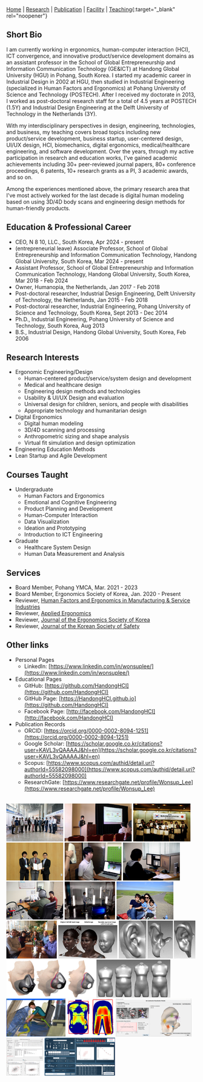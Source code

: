 [Home](README.md) | [Research](research.md) | [Publication](publication.md) | [Facility](facility.md) | [Teaching](https://handonghci.github.io/Courses/){:target="_blank" rel="noopener"}


## Short Bio
I am currently working in ergonomics, human-computer interaction (HCI), ICT convergence, and innovative product/service development domains as an assistant professor in the School of Global Entrepreneurship and Information Communication Technology (GE&ICT) at Handong Global University (HGU) in Pohang, South Korea. I started my academic career in Industrial Design in 2002 at HGU, then studied in Industrial Engineering (specialized in Human Factors and Ergonomics) at Pohang University of Science and Technology (POSTECH). After I received my doctorate in 2013, I worked as post-doctoral research staff for a total of 4.5 years at POSTECH (1.5Y) and Industrial Design Engineering at the Delft University of Technology in the Netherlands (3Y).

With my interdisciplinary perspectives in design, engineering, technologies, and business, my teaching covers broad topics including new product/service development, business startup, user-centered design, UI/UX design, HCI, biomechanics, digital ergonomics, medical/healthcare engineering, and software development. Over the years, through my active participation in research and education works, I've gained academic achievements including 30+ peer-reviewed journal papers, 80+ conference proceedings, 6 patents, 10+ research grants as a PI, 3 academic awards, and so on.

Among the experiences mentioned above, the primary research area that I've most actively worked for the last decade is digital human modeling based on using 3D/4D body scans and engineering design methods for human-friendly products.

## Education & Professional Career
- CEO, N 8 10, LLC., South Korea, Apr 2024 - present
- (entrepreneurial leave) Associate Professor, School of Global Entrepreneurship and Information Communication Technology, Handong Global University, South Korea, Mar 2024 - present
- Assistant Professor, School of Global Entrepreneurship and Information Communication Technology, Handong Global University, South Korea, Mar 2018 - Feb 2024
- Owner, Humanopia, the Netherlands, Jan 2017 - Feb 2018
- Post-doctoral researcher, Industrial Design Engineering, Delft University of Technology, the Netherlands, Jan 2015 - Feb 2018
- Post-doctoral researcher, Industrial Engineering, Pohang University of Science and Technology, South Korea, Sept 2013 - Dec 2014
- Ph.D., Industrial Engineering, Pohang University of Science and Technology, South Korea, Aug 2013
- B.S., Industrial Design, Handong Global University, South Korea, Feb 2006

## Research Interests
- Ergonomic Engineering/Design
  - Human-centered product/service/system design and development
  - Medical and healthcare design
  - Engineering design methods and technologies
  - Usability & UI/UX Design and evaluation
  - Universal design for children, seniors, and people with disabilities
  - Appropriate technology and humanitarian design
- Digital Ergonomics
  - Digital human modeling
  - 3D/4D scanning and processing
  - Anthropometric sizing and shape analysis
  - Virtual fit simulation and design optimization
- Engineering Education Methods
- Lean Startup and Agile Development

## Courses Taught
- Undergraduate
  - Human Factors and Ergonomics
  - Emotional and Cognitive Engineering
  - Product Planning and Development
  - Human-Computer Interaction
  - Data Visualization
  - Ideation and Prototyping
  - Introduction to ICT Engineering
- Graduate
  - Healthcare System Design
  - Human Data Measurement and Analysis

## Services
- Board Member, Pohang YMCA, Mar. 2021 - 2023
- Board Member, Ergonomics Society of Korea, Jan. 2020 - Present
- Reviewer, [Human Factors and Ergonomics in Manufacturing & Service Industries](https://www.onlinelibrary.wiley.com/journal/15206564)
- Reviewer, [Applied Ergonomics](https://www.journals.elsevier.com/applied-ergonomics)
- Reviewer, [Journal of the Ergonomics Society of Korea](http://www.jesk.or.kr/)
- Reviewer, [Journal of the Korean Society of Safety](http://www.kosos.or.kr/jkosos/)

## Other links
- Personal Pages
  - LinkedIn: [https://www.linkedin.com/in/wonsuplee/](https://www.linkedin.com/in/wonsuplee/)
- Educational Pages
  - GitHub: [https://github.com/HandongHCI](https://github.com/HandongHCI)
  - GitHub Page: [https://HandongHCI.github.io](https://github.com/HandongHCI)
  - Facebook Page: [http://facebook.com/HandongHCI](http://facebook.com/HandongHCI)
- Publication Records
  - ORCID: [https://orcid.org/0000-0002-8094-1251](https://orcid.org/0000-0002-8094-1251)
  - Google Scholar: [https://scholar.google.co.kr/citations?user=KAVL3vQAAAAJ&hl=en](https://scholar.google.co.kr/citations?user=KAVL3vQAAAAJ&hl=en)
  - Scopus: [https://www.scopus.com/authid/detail.uri?authorId=55582098000](https://www.scopus.com/authid/detail.uri?authorId=55582098000)
  - ResearchGate: [https://www.researchgate.net/profile/Wonsup_Lee](https://www.researchgate.net/profile/Wonsup_Lee)

<br>
<img src="img/intro01.jpg" height="100">
<img src="img/intro02.jpg" height="100">
<img src="img/intro03.jpg" height="100">
<img src="img/intro04.jpg" height="100">
<img src="img/intro09.jpg" height="100">
<img src="img/intro15.jpg" height="100">
<img src="img/intro16.jpg" height="100">
<img src="img/intro10.jpg" height="100">
<img src="img/intro05.jpg" height="100">
<img src="img/intro06.jpg" height="100">
<img src="img/intro11.png" height="100">
<img src="img/intro12.png" height="100">
<img src="img/intro07.png" height="100">
<img src="img/intro17.png" height="100">
<img src="img/intro08.png" height="100">
<img src="img/intro13.png" height="100">
<img src="img/intro14.png" height="100">
<img src="img/intro18.png" height="100">
<img src="img/intro19.png" height="100">
